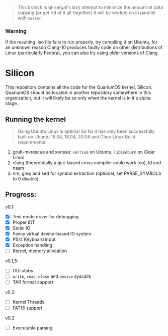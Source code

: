 > This branch is qt-sergal's lazy attempt to minimize the amount of data copying (or get rid of it all-together)
> It will be worked on in parallel with `master`

### Warning
If the resulting .iso file fails to run properly, try compiling it on Ubuntu,
for an unknown reason Clang-10 produces faulty code on other distributions of Linux (particularly Fedora),
you can also try using older versions of Clang.

# Silicon
This repository contains all the code for the QuariumOS kernel, Silicon.
QuariumOS should be located in another repository somewhere in this organization, but it will likely be so only when the kernel is in it's alpha stage.

## Running the kernel
> Using Ubuntu Linux is optimal
> So far it has only been successfully built on Ubuntu 16.04, 18.04, 20.04 and Clear Linux
Build requirements:
1. grub-mkrescue and xorisso: `xorriso` on Ubuntu, `libisoburn` on Clear Linux
2. clang (theoretically a gcc-based cross compiler could work too), ld and nasm
3. nm, grep and sed for symbol extraction (optional, set PARSE_SYMBOLS to 0 disable)

## Progress:
v0.1:
- [x] Text mode driver for debugging
- [x] Proper IDT
- [x] Serial IO
- [x] Fancy virtual device-based IO system
- [x] PS/2 Keyboard input
- [x] Exception handling
- [ ] Kernel, memory allocation

v0.1,5:
- [ ] GUI stubs
- [ ] `write`, `read`, `close` and `device` syscalls
- [ ] TAR format support

v0.2:
- [ ] Kernel Threads
- [ ] FAT16 support

v0.3
- [ ] Executable parsing
